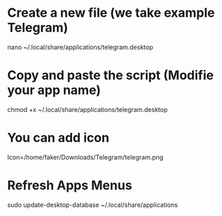 
# Create a new file (we take example Telegram)
nano ~/.local/share/applications/telegram.desktop

# Copy and paste the script (Modifie your app name)

chmod +x ~/.local/share/applications/telegram.desktop

# You can add icon
Icon=/home/faker/Downloads/Telegram/telegram.png

# Refresh Apps Menus
sudo update-desktop-database ~/.local/share/applications
